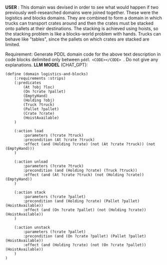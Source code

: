 **USER** :
This domain was devised in order to see what would happen if two previously well-researched domains were joined together. These were the logistics and blocks domains. They are combined to form a domain in which trucks can transport crates around and then the crates must be stacked onto pallets at their destinations. The stacking is achieved using hoists, so the stacking problem is like a blocks-world problem with hands. Trucks can behave like "tables", since the pallets on which crates are stacked are limited.
 
 Requirement: Generate PDDL domain code for the above text description in code blocks delimited only between ```pddl <CODE></CODE> ```. Do not give any explanations.
**LLM MODEL** (CHAT_GPT):
```pddl
(define (domain logistics-and-blocks)
    (:requirements :strips)
    (:predicates 
        (At ?obj ?loc)
        (On ?crate ?pallet)
        (EmptyHand)
        (Holding ?obj)
        (Truck ?truck)
        (Pallet ?pallet)
        (Crate ?crate)
        (HoistAvailable)
    )
    
    (:action load
        :parameters (?crate ?truck)
        :precondition (At ?crate ?truck) 
        :effect (and (Holding ?crate) (not (At ?crate ?truck)) (not (EmptyHand)))
    )
    
    (:action unload
        :parameters (?crate ?truck)
        :precondition (and (Holding ?crate) (Truck ?truck))
        :effect (and (At ?crate ?truck) (not (Holding ?crate)) (EmptyHand))
    )
    
    (:action stack
        :parameters (?crate ?pallet)
        :precondition (and (Holding ?crate) (Pallet ?pallet) (HoistAvailable))
        :effect (and (On ?crate ?pallet) (not (Holding ?crate)) (HoistAvailable))
    )
    
    (:action unstack
        :parameters (?crate ?pallet)
        :precondition (and (On ?crate ?pallet) (Pallet ?pallet) (HoistAvailable))
        :effect (and (Holding ?crate) (not (On ?crate ?pallet)) (HoistAvailable))
    )
)

```